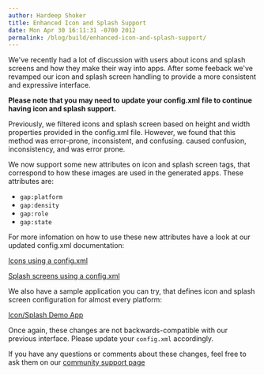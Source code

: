 ```yaml
---
author: Hardeep Shoker
title: Enhanced Icon and Splash Support
date: Mon Apr 30 16:11:31 -0700 2012
permalink: /blog/build/enhanced-icon-and-splash-support/
---
```

We've recently had a lot of discussion with users about icons and splash screens
and how they make their way into apps. After some feeback we've revamped our
icon and splash screen handling to provide a more consistent and expressive
interface.

__Please note that you may need to update your config.xml file to continue having
icon and splash support.__

<!-- end-slug -->

Previously, we filtered icons and splash screen based on height and width
properties provided in the config.xml file. However, we found that this method
was error-prone, inconsistent, and confusing.
caused confusion, inconsistency, and was error prone.

We now support some new attributes on icon and splash screen tags, that
correspond to how these images are used in the generated apps. These attributes
are:

* `gap:platform`
* `gap:density`
* `gap:role`
* `gap:state`

For more infomation on how to use these new attributes have a look at our
updated config.xml documentation:

[Icons using a config.xml](https://build.phonegap.com/docs/config-xml#icons)

[Splash screens using a config.xml](https://build.phonegap.com/docs/config-xml#splashes)

We also have a sample application you can try, that defines icon and splash
screen configuration for almost every platform:

[Icon/Splash Demo App](https://github.com/hardeep/pgbuild-app)

Once again, these changes are not backwards-compatible with our previous
interface. Please update your `config.xml` accordingly.

If you have any questions or comments about these changes, feel free to ask
them on our [community support page](http://community.phonegap.com/nitobi)

